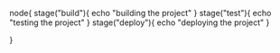 node{
    stage("build"){
        echo "building the project"
    }
    stage("test"){
        echo "testing the project"
    }
    stage("deploy"){
        echo "deploying the project"
    }
    
}
